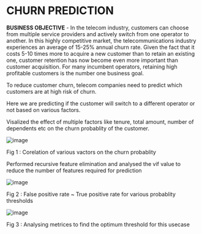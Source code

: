 # CHURN PREDICTION


**BUSINESS OBJECTIVE** - In the telecom industry, customers can choose from multiple service providers and actively switch from one operator to another. In this highly competitive market, the telecommunications industry experiences an average of 15-25% annual churn rate. Given the fact that it costs 5-10 times more to acquire a new customer than to retain an existing one, customer retention has now become even more important than customer acquisition.
For many incumbent operators, retaining high profitable customers is the number one business goal.

To reduce customer churn, telecom companies need to predict which customers are at high risk of churn.

Here we are predicting if the customer will switch to a different operator or not based on various factors.

Visalized the effect of multiple factors like tenure, total amount, number of dependents etc on the churn probablity of the customer.





![image](https://user-images.githubusercontent.com/24591039/214369892-eedcd3d2-0280-4c07-91b4-671b2354d111.png)

Fig 1 : Corelation of various vactors on the churn probablity

Performed recursive feature elimination and analysed the vif value to reduce the number of features required for prediction

![image](https://user-images.githubusercontent.com/24591039/214372540-aa5c1904-fa4d-4d56-b89e-7ff2ce42102a.png)

Fig 2 : False positive rate ~ True positive rate for various probablity thresholds


![image](https://user-images.githubusercontent.com/24591039/214372733-10fd7039-2415-4b80-b203-cdc82b12f6e3.png)

Fig 3 : Analysing metrices to find the optimum threshold for this usecase
